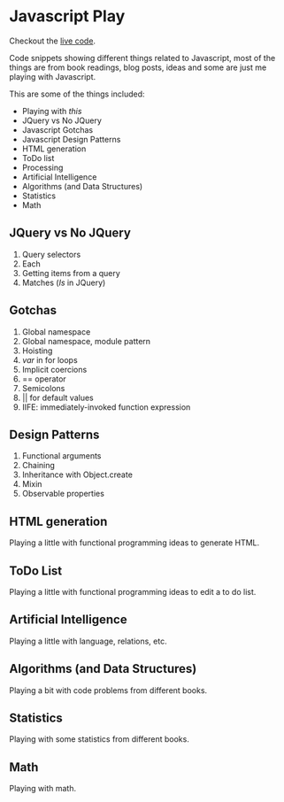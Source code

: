 Javascript Play
===============

Checkout the [live code](https://pablorosales.github.io/javascript-play).

Code snippets showing different things related to Javascript, most of the things are from book readings, blog posts,
ideas and some are just me playing with Javascript.

This are some of the things included:

* Playing with *this*
* JQuery vs No JQuery
* Javascript Gotchas
* Javascript Design Patterns
* HTML generation
* ToDo list
* Processing
* Artificial Intelligence
* Algorithms (and Data Structures)
* Statistics
* Math

JQuery vs No JQuery
-------------------

1. Query selectors
2. Each
3. Getting items from a query
4. Matches (*Is* in JQuery)

Gotchas
-------

1. Global namespace
2. Global namespace, module pattern
3. Hoisting
4. *var* in for loops
5. Implicit coercions
6. == operator
7. Semicolons
8. || for default values
9. IIFE: immediately-invoked function expression

Design Patterns
---------------

1. Functional arguments
2. Chaining
3. Inheritance with Object.create
4. Mixin
5. Observable properties

HTML generation
---------------

Playing a little with functional programming ideas to generate HTML.

ToDo List
---------

Playing a little with functional programming ideas to edit a to do list.

Artificial Intelligence
-----------------------

Playing a little with language, relations, etc.

Algorithms (and Data Structures)
--------------------------------

Playing a bit with code problems from different books.

Statistics
----------

Playing with some statistics from different books.

Math
----

Playing with math.